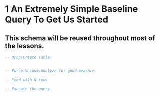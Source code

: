 # 1 An Extremely Simple Baseline Query To Get Us Started

## This schema will be reused throughout most of the lessons.

```sql
-- Drop/Create Table


-- Force Vacuum/Analyze for good measure

-- Seed with N rows

-- Execute the query

```